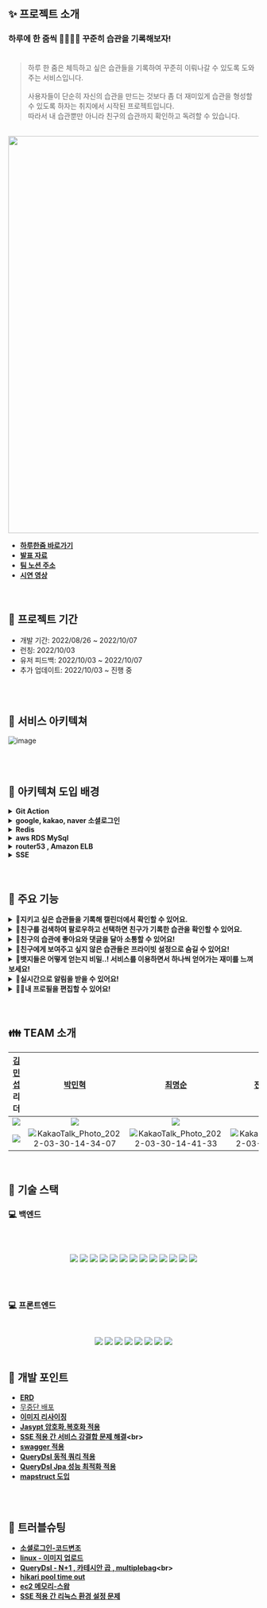 ## ✨ 프로젝트 소개

### 하루에 한 줌씩 🧑🏻‍🌾🌱 꾸준히 습관을 기록해보자! <br><br>

> 하루 한 줌은 체득하고 싶은 습관들을 기록하여 꾸준히 이뤄나갈 수 있도록 도와주는 서비스입니다.<br><br>
> 사용자들이 단순히 자신의 습관을 만드는 것보다 좀 더 재미있게 습관을 형성할 수 있도록 하자는 취지에서 시작된 프로젝트입니다. <br>
> 따라서 내 습관뿐만 아니라 친구의 습관까지 확인하고 독려할 수 있습니다.
<br>

<img src="https://img1.daumcdn.net/thumb/R1280x0/?scode=mtistory2&fname=https%3A%2F%2Fblog.kakaocdn.net%2Fdn%2FmtAhG%2FbtrNhOL2bvc%2FnjDlPCDAfNPXkU5q19MNq0%2Fimg.jpg" width="800">

- **[하루한줌 바로가기](https://www.perday-onespoon.com/)<br>**
- **[발표 자료](https://docs.google.com/presentation/d/1u2x1SL4Bt863htJeiWeb8mTztDs20Rne1hU_DN310EU/edit?usp=sharing)<br>**
- **[팀 노션 주소](https://www.notion.so/3-8b744f1d04da4c41812b94df4ad65035)**
- **[시연 영상](https://youtu.be/PDkd_5A_j4k)<br>**
  <br>
  <br>

## 📆 프로젝트 기간 <br>

<ul>
  <li>개발 기간: 2022/08/26 ~ 2022/10/07</li>
  <li>런칭: 2022/10/03</li>
  <li>유저 피드백: 2022/10/03 ~ 2022/10/07</li>
  <li>추가 업데이트: 2022/10/03 ~ 진행 중</li>
</ul>


<br>
<br>

## 📖 서비스 아키텍쳐<br>

![image](https://img1.daumcdn.net/thumb/R1280x0/?scode=mtistory2&fname=https%3A%2F%2Fblog.kakaocdn.net%2Fdn%2Fbg3Vqy%2FbtrNjyBAtmG%2Fz58lk6MglF7kHzwkWhkgBK%2Fimg.png)

<br>
<br>

## 👊 아키텍쳐 도입 배경<br>
<details> 
  <summary><strong>Git Action</strong></summary><br>
  <li> CI & CD 구축 당시 구축된 환경에서 팀원들이 개발에만 집중할 수 있게 만드려는 것이 우리의 중점 과제였다.</li>
  <li> 대안으로는 Genkins Travis가 존재했으나 둘다 EC2서버를 두대로 CI & CD 구축해야 한다는 차이점이 존재했다.</li>
  <li> Git Action은 하나의 서버로 CI & CD구축이 가능하여 서버 비용의 문제 감당 시 비용 최소화를 할 수 있다고 생각했다.</li>
  <li> 레퍼런스도 많고 러닝커브가 적으며 원격 저장소로 Git Hub를 사용하는 우리에겐 git action은 난이도도 적용하기도 제일 쉽다고 생각했다.</li>
  <li> 상기 이유들로 비용 최소화 , 최소한의 시간으로 구축된 환경을 만족한다고 생각하여 Git Action으로 자동 배포환경을 구축했다.</li>
</details>
<details> 
  <summary><strong>google, kakao, naver 소셜로그인 </strong></summary><br>
  <li> 로그인을 구현하게 되었을 때 사용자들의 편의성을 고려하는 단계에서 일반 로그인은 편의성을 떨어뜨린다고 판단했다.</li>
  <li> 소셜 로그인으로 인증 , 인가를 보증된 소셜(kakao등)에 맡겨 간편한 로그인 처리 방식으로 편의성을 향상시키고자 하였다.</li>
  <li> 소셜 로그인 중 애플의 경우 (1년간 9~12만원의 비용) 결제금액의 이슈로 카카오 , 네이버 , 구글 3개의 소셜로그인을 선택하게 되었다.</li>
  <li> git hub는 일반 사용자들에겐 접근성이 떨어진다고 판단했고 facebook은 naver, goolge로 대체 가능하다 판단했다.</li>
  <li> 상기 이유들로 3개의 소셜 로그인을 선택하게 되었고 그에따라 편의성을 향상시킬 수 있었다.</li>
</details>
<details> 
  <summary><strong>Redis</strong></summary><br>
  <li> 데이터의 I/O가 잦은 경우 변동성이 적은 데이터일때 매번 DB를 조회하는 것은 트래픽 부하와 성능 저하를 해결할 수 없었다.</li>
  <li> 데이터를 캐싱 처리하는 경우 트래픽을 줄이고 성능을 향상시킬 수 있는데 이때 로컬캐시 , Redis를 고려하게 되었다.</li>
  <li> 로컬캐시(caffeine cache)를 고려하게 되었으나 무중단 배포 환경에서 휘발성 캐시가 사라질 위험이 존재한다고 판단했고 scale-out시 데이터 정합성 문제가 생긴다고 판단했다.</li>
  <li> Redis의 경우 여러 자료구를 지원하여 캐싱 처리, 데이터를 처리하기 편리하다고 생각했고 무중단 배포환경에서 서버의 자원을 사용하기에 데이터가 사라질 위험이 존재하지 않았다.</li>
  <li> Redis는 여러 서버간 데이터 정합성 문제도 해결할 수 있다고 생각했다.</li>
  <li> 상기 이유들로 Redis를 캐싱처리를 위해 사용하기로 결정했다.</li>
</details>
<details> 
  <summary><strong>aws RDS MySql</strong></summary><br>
  <li> DB를 저장하기 위한 RDBMS로는 RDBS와 NOSQL이 존재한다.</li>
  <li> NOSQL은 검색속도가 월등하나 테이블간 연관관계를 설정할 수 없고 데이터의 형태가 정확하게 유지되지 않으며 데이터의 무결성이 <br>지켜지지 않는다.</li>
  <li> RDBMS는 데이터의 무결성이 지켜지며 일정한 스키마로 데이터를 관리할 수 있어 테이블 내 데이터를 각각 관리할 스트레스가 줄어들며 <br>연관관계로 테이블들을 관리할 수 있다.</li>
  <li> 상기 이유들로 RDBMS를 선택했으며 aws의 RDS인 MySql을 사용하기로 결정했다.</li>
</details>
<details> 
  <summary><strong>router53 , Amazon ELB</strong></summary><br>
  <li> Front-End와 통신시 HTTP프로토콜로만 통신하는 것은 보안상의 위험성을 야기한다고 생각한다.</li>
  <li> Back-End 배포시 HTTPS 프로토콜을 사용하여 보안을 높히고자 하였고 이때 aws의 router53, Amazon ELB를 도입하는 것이 EC2를 사용하는 우리가 바로 적용할 수 있는 부분이라고 생각했다.</li>
  <li> 상기 이유들로 HTTP,HTTPS프로토콜을 통신할 수 있는 배포 환경을 구축하는 것에 aws의 router53과 Amazon ELB를 이용하기로 결정했다. </li>
</details>
<details> 
  <summary><strong>SSE</strong></summary><br>
  <li> 실시간 알림을 구현하기 위해선 기존의 HTTP 통신 방식(폴링 , 긴폴링)을 사용하기엔 자원의 낭비가 발생하여 새로운 방식을 도입해야 했다.</li>
  <li> 기존의 HTTP프로토콜을 사용하는 streaming방식의 SSE와 WebSocket을 사용하는 웹소켓 두가지가 존재했으나 우리가 구현하려는 알림은 <br>양방향의 알림이 아니었다.</li>
  <li> 배터리 소모량이 적고 연결이 끊어지면 재연결을 시도하며 pollyfill로 모든 브라우저 지원이 가능하게할 수 있는 SSE가 우리의 알림과 <br>맞는다고 판단했다.</li>
  <li> SSE는 첫 연결 이후 매번 재요청을 하지않고 서버의 응답을 줄 수 있어 비용을 아낄 수 있는 측면과 웹소켓의 차이 , 프로젝트의 방향성을 <br>고려하여 사용하기로 결정했다.</li>
</details>
<br>
<br>

## 💖 주요 기능

<details>

  <summary><strong>📅지키고 싶은 습관들을 기록해 캘린더에서 확인할 수 있어요.</strong></summary>

  <br/>

  <ul>
    <li>시간과 캐릭터를 선택할 수 있습니다.</li>
    <li>습관은 3일과 7일 중에 선택할 수 있습니다.</li>
    <li>설정한 시간으로 타이머를 진행하고 습관을 달성할 수 있습니다.</li>
    <li>설정한 습관을 캘린더에서도 확인할 수 있습니다.</li>
    
<br>

  <img src="https://user-images.githubusercontent.com/84265783/194710362-81fb0bb3-8dfe-420e-996b-9fe94b28b3da.gif" width="300">
  <img src="https://user-images.githubusercontent.com/84265783/194705245-90084918-5f83-495f-8804-9bbcd0e6fa8a.gif" width="300">
    <img src="https://user-images.githubusercontent.com/84265783/194713505-59592dd2-dcd3-4d8b-b85f-9462b5940d3d.gif" width="300">
<br>

  </ul>

</details>

<details>

  <summary><strong> 🙌친구를 검색하여 팔로우하고 선택하면 친구가 기록한 습관을 확인할 수 있어요.</strong></summary>

  <br/>

  <ul>

<li>친구의 이메일, 이름 또는 검색코드를 사용하여 검색할 수 있습니다.</li>
<li>캘린더에서 친구가 공개 설정한 습관을 확인할 수 있습니다.</li>
    <br/>

<img src="https://user-images.githubusercontent.com/84265783/194705193-8292ef03-5278-49c2-8176-1591f9f20470.gif" width="300">
<img src="https://user-images.githubusercontent.com/84265783/194705267-d68aebd3-08f6-4757-a9f3-4abd11dfe066.gif" width="300">
    

  </ul>

</details>

<details>

  <summary><strong> 👀친구의 습관에 좋아요와 댓글을 달아 소통할 수 있어요!</strong></summary>

  <br/>

  <ul>

  <li>친구가 어떤 습관을 했는지 둘러보고 응원과 코멘트를 남길 수 있습니다.</li>
    <br/>

<img src="https://user-images.githubusercontent.com/84265783/194709252-57c689ea-0399-4a0f-a639-9fa06cd8e618.gif" width="300">

  </ul>

</details>

<details>

  <summary><strong>👫친구에게 보여주고 싶지 않은 습관들은 프라이빗 설정으로 숨길 수 있어요!</strong></summary>

<br/>

<ul>
  <li>프라이빗을 설정한 습관은 친구들이 캘린더에서 볼 수 없습니다.</li>
  <br />
  
<img src="https://user-images.githubusercontent.com/84265783/194713335-245c547b-7203-4546-97d2-92d842239e8d.gif" width="300">

</ul>

</details>

<details>

  <summary><strong>🏅뱃지들은 어떻게 얻는지 비밀..! 서비스를 이용하면서 하나씩 얻어가는 재미를 느껴보세요!</strong></summary>

  <br/>

  <ul>

<li>얻은 뱃지들은 이미지와 함께 언제 획득했는지 알 수 있습니다.</li>
<li>얻지 않은 뱃지들은 물음표 모양의 뱃지와 함께 힌트를 제공합니다.</li>
    <br/>    

<img src="https://user-images.githubusercontent.com/84265783/194710480-997ca3db-83e9-4712-a59a-e0154a1dd91e.gif" width="300">
    <br>

  </ul>

</details>

<details>

  <summary><strong>📢실시간으로 알림을 받을 수 있어요!</strong></summary>

  <br/>

  <ul>

  <li>뱃지 획득, 댓글, 좋아요, 습관 달성 시 실시간으로 알림을 받을 수 있습니다.</li>
    <br/>

<img src="https://user-images.githubusercontent.com/84265783/194705255-4b4a48fc-f99b-4e1d-ab42-25aed71f6070.gif" width="300">
<img src="https://user-images.githubusercontent.com/84265783/194705258-24af8f5a-8ffc-463c-8f7d-0f8546e2d238.gif" width="300">

  </ul>

</details>

<details>

  <summary><strong>🙍‍♂️내 프로필을 편집할 수 있어요!</strong></summary>

  <br/>

  <ul>

  <li>사진과 이름, 상태메시지를 변경할 수 있습니다.</li>
  <li>친구들의 상태메시지는 팔로우 또는 팔로워 목록에서 확인할 수 있습니다.</li>
    <br/>

<img src="https://user-images.githubusercontent.com/84265783/194712944-8d4b2dc3-5897-46f2-ac3d-c590dda5df3c.gif" width="300">
    <img src="https://user-images.githubusercontent.com/84265783/194710374-d72647b4-ac21-45ff-b107-3d252be5239d.gif" width="300">

  </ul>

</details>

<br>
<br>

## 👪 TEAM 소개

|                                                           [김민섭](https://github.com/alstjq8251) 리더                                                           |                                                                              [박민혁](https://github.com/Park-Seaweed)                                                                              |                                                      [최명순](https://github.com/roy656)                                                      |                                              [전소연](https://github.com/soyeon102) 부리더                                              |                                                                               [배지영](https://github.com/BaejiGongju)                                                                               |
| :--------------------------------------------------------------------------------------------------------------------------------------------------------------: | :-------------------------------------------------------------------------------------------------------------------------------------------------------------------------------------------------: | :-------------------------------------------------------------------------------------------------------------------------------------------: | :-------------------------------------------------------------------------------------------------------------------------------------: | :--------------------------------------------------------------------------------------------------------------------------------------------------------------------------------------------------: |
|                                <img src="https://img.shields.io/badge/Back end-fcfd82?style=for-the-badge&logo=&logoColor=white">                                |                                                 <img src="https://img.shields.io/badge/Back end-fcfd82?style=for-the-badge&logo=&logoColor=white">                                                  |                      <img src="https://img.shields.io/badge/Back end-fcfd82?style=for-the-badge&logo=&logoColor=white">                       |                   <img src="https://img.shields.io/badge/front end-fcfd82?style=for-the-badge&logo=&logoColor=white">                   |                                                 <img src="https://img.shields.io/badge/front end-fcfd82?style=for-the-badge&logo=&logoColor=white">                                                  |
| ![](https://img1.daumcdn.net/thumb/R1280x0/?scode=mtistory2&fname=https%3A%2F%2Fblog.kakaocdn.net%2Fdn%2FDO9Ma%2FbtrNhOrVyfo%2F0tAlwnBSxOvKYDMD682Zik%2Fimg.png) | ![KakaoTalk_Photo_2022-03-30-14-34-07](https://img1.daumcdn.net/thumb/R1280x0/?scode=mtistory2&fname=https%3A%2F%2Fblog.kakaocdn.net%2Fdn%2FzR6lR%2FbtrNjzHoynR%2FI4iKHEHRzPhXzKSm8xWxL0%2Fimg.png) | ![KakaoTalk_Photo_2022-03-30-14-41-33](https://user-images.githubusercontent.com/79740505/161509182-6a56457f-b0e6-45f0-b40e-d95cbf48619c.png) | ![KakaoTalk_Photo_2022-03-30-14-41-33](https://perday-onespoon.s3.ap-northeast-2.amazonaws.com/KakaoTalk_Photo_2022-09-29-22-08-14.png) | ![KakaoTalk_Photo_2022-03-30-14-41-33](https://img1.daumcdn.net/thumb/R1280x0/?scode=mtistory2&fname=https%3A%2F%2Fblog.kakaocdn.net%2Fdn%2Fcb1y70%2FbtrNjz1HUuc%2FeMbRbc12c8KQWzWLGTWKsK%2Fimg.png) |

<br>

## 🔧 기술 스택

### 💻 백엔드

<br>
<br>

 <p align="center">
 <img src="https://img.shields.io/badge/java-007396?style=for-the-badge&logo=java&logoColor=white"> 
 <img src="https://img.shields.io/badge/Spring-6DB33F?style=for-the-badge&logo=Spring&logoColor=white">
 <img src="https://img.shields.io/badge/-Springboot-6DB33F?style=for-the-badge&logo=Springboot&logoColor=white">
 <img src="https://img.shields.io/badge/MySQL-4479A1?style=for-the-badge&logo=MySQL&logoColor=white">
 <img src="https://img.shields.io/badge/NGINX-009639?style=for-the-badge&logo=NGINX&logoColor=white">
 <img src="https://img.shields.io/badge/Amazon CloudWatch-FF4F8B?style=for-the-badge&logo=Amazon CloudWatch&logoColor=white">
 <img src="https://img.shields.io/badge/Apache JMeter-D22128?style=for-the-badge&logo=Apache JMeter&logoColor=white">
 <img src="https://img.shields.io/badge/Notion-000000?style=for-the-badge&logo=Notion&logoColor=white">
 <img src="https://img.shields.io/badge/GitHub Actions-2088FF?style=for-the-badge&logo=GitHub Actions&logoColor=white">
 <img src="https://img.shields.io/badge/QueryDsl-2088FF?style=for-the-badge&logo=&logoColor=white"> 
 <img src="https://img.shields.io/badge/Amazon S3-569A31?style=for-the-badge&logo=Amazon S3&logoColor=white">
 <img src="https://img.shields.io/badge/Amazon EC2-FF9900?style=for-the-badge&logo=Amazon EC2&logoColor=white">
 <img src="https://img.shields.io/badge/SSL-721412?style=for-the-badge&logo=SSL&logoColor=white">
 </p>

 <br>
 <br>

### 💻 프론트엔드

<br>

<p align="center">
  <img src="https://img.shields.io/badge/JavaScript-F7DF1E?style=for-the-badge&logo=JavaScript&logoColor=white">
  <img src="https://img.shields.io/badge/React-61DAFB?style=for-the-badge&logo=React&logoColor=white">
  <img src="https://img.shields.io/badge/React Query-FF4154?style=for-the-badge&logo=React Query&logoColor=white">
   <img src="https://img.shields.io/badge/Recoil-2088FF?style=for-the-badge&logo=&logoColor=white">
  <img src="https://img.shields.io/badge/Axios-5A29E4?style=for-the-badge&logo=Axios&logoColor=white">
  <img src="https://img.shields.io/badge/styled components-DB7093?style=for-the-badge&logo=styled components&logoColor=white">
  <img src="https://img.shields.io/badge/Notion-000000?style=for-the-badge&logo=Notion&logoColor=white">
  <img src="https://img.shields.io/badge/Figma-F24E1E?style=for-the-badge&logo=Figma&logoColor=white">

  <br>
  <br>


## 🎇 개발 포인트

- **[ERD](https://github.com/PerDayOneSpoon/PerDayOneSpoon-BE/wiki/ERD)<br>**
- [무중단 배포]()
- **[이미지 리사이징](https://github.com/PerDayOneSpoon/PerDayOneSpoon-BE/wiki/%EC%9D%B4%EB%AF%B8%EC%A7%80-%EB%A6%AC%EC%82%AC%EC%9D%B4%EC%A7%95)<br>**
- **[Jasypt 암호화,복호화 적용](https://github.com/PerDayOneSpoon/PerDayOneSpoon-BE/wiki/Jasypt-%EC%95%94%ED%98%B8%ED%99%94-,-%EB%B3%B5%ED%98%B8%ED%99%94-application-yaml%ED%8C%8C%EC%9D%BC-%EC%A0%81%EC%9A%A9)<br>**
- **[SSE 적용 간 서비스 강결합 문제 해결](https://github.com/PerDayOneSpoon/PerDayOneSpoon-BE/wiki/SSE-%EC%9D%B4%EB%B2%A4%ED%8A%B8-%EB%B0%9C%ED%96%89-,-%EA%B5%AC%EB%8F%85-%EC%A0%81%EC%9A%A9-%EB%B0%8F-%ED%94%84%EB%A1%9C%EC%84%B8%EC%8A%A4-%EC%88%9C%EC%84%9C%EC%97%90-%EB%94%B0%EB%A5%B8-%EC%9D%B4%EB%B2%A4%ED%8A%B8-%EB%B0%9C%EC%83%9D-%EC%A0%81%EC%9A%A9(@TransactionalEventListner-,-@Transactional))<br>**
- **[swagger 적용](https://github.com/PerDayOneSpoon/PerDayOneSpoon-BE/wiki/swagger-%EC%A0%81%EC%9A%A9)<br>**
- **[QueryDsl 동적 쿼리 적용](https://github.com/PerDayOneSpoon/PerDayOneSpoon-BE/wiki/QueryDsl-%EB%8F%99%EC%A0%81-%EC%BF%BC%EB%A6%AC)<br>**
- **[QueryDsl Jpa 성능 최적화 적용](https://github.com/PerDayOneSpoon/PerDayOneSpoon-BE/wiki/JPA-N%E2%9E%95-1-%EC%84%B1%EB%8A%A5-%EC%B5%9C%EC%A0%81%ED%99%94)<br>**
- **[mapstruct 도입](https://github.com/PerDayOneSpoon/PerDayOneSpoon-BE/wiki/Map-Struct-%EB%8F%84%EC%9E%85)<br>**

<br>
<br>

## 🚀 트러블슈팅

- **[소셜로그인-코드변조](https://github.com/PerDayOneSpoon/PerDayOneSpoon-BE/wiki/%EC%86%8C%EC%85%9C-%EB%A1%9C%EA%B7%B8%EC%9D%B8-%EC%A0%81%EC%9A%A9(%EC%9D%B8%EA%B0%80-%EC%BD%94%EB%93%9C-%EB%B3%80%EC%A1%B0))<br>**
- **[linux - 이미지 업로드](https://github.com/PerDayOneSpoon/PerDayOneSpoon-BE/wiki/Linux-%EC%9D%B4%EB%AF%B8%EC%A7%80-%EC%97%85%EB%A1%9C%EB%93%9C-%EC%8B%A4%ED%8C%A8-%ED%98%84%EC%83%81)<br>**
- **[QueryDsl - N+1 , 카테시안 곱 , multiplebag](https://github.com/PerDayOneSpoon/PerDayOneSpoon-BE/wiki/QueryDsl-Fetchjoin(%EC%B9%B4%ED%85%8C%EC%8B%9C%EC%95%88-%EA%B3%B1(Cartesian-Product),-Multiplebag-%EB%AC%B8%EC%A0%9C))<br>**
- **[hikari pool time out](https://github.com/PerDayOneSpoon/PerDayOneSpoon-BE/wiki/Hikari-pool-time-out)<br>**
- **[ec2 메모리-스왑](https://github.com/PerDayOneSpoon/PerDayOneSpoon-BE/wiki/EC2-%EB%A9%94%EB%AA%A8%EB%A6%AC-%EC%82%AC%EC%9A%A9%EB%9F%89%EC%9C%BC%EB%A1%9C-%EC%9D%B8%ED%95%B4-%EC%84%9C%EB%B2%84-%EB%8B%A4%EC%9A%B4)<br>**
- **[SSE 적용 간 리눅스 환경 설정 문제](https://github.com/PerDayOneSpoon/PerDayOneSpoon-BE/wiki/SSE-%EC%A0%81%EC%9A%A9-(%EB%A6%AC%EB%B2%84%EC%8A%A4-%ED%94%84%EB%A1%9D%EC%8B%9C-%ED%99%98%EA%B2%BD-%EC%84%A4%EC%A0%95-))<br>**
